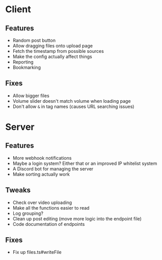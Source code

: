 # Client

## Features
- Random post button
- Allow dragging files onto upload page
- Fetch the timestamp from possible sources
- Make the config actually affect things
- Reporting
- Bookmarking

## Fixes
- Allow bigger files
- Volume slider doesn't match volume when loading page
- Don't allow `&` in tag names (causes URL searching issues)



# Server

## Features
- More webhook notifications
- Maybe a login system? Either that or an improved IP whitelist system
- A Discord bot for managing the server
- Make sorting actually work

## Tweaks
- Check over video uploading
- Make all the functions easier to read
- Log grouping?
- Clean up post editing (move more logic into the endpoint file)
- Code documentation of endpoints

## Fixes
- Fix up files.ts#writeFile